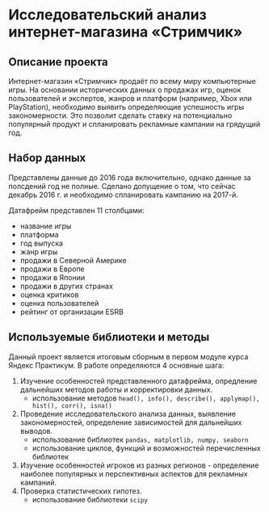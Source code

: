 # Исследовательский анализ интернет-магазина «Стримчик»

## Описание проекта

Интернет-магазин «Стримчик» продаёт по всему миру компьютерные игры. На основании исторических данных о продажах игр, оценок пользователей и экспертов, жанров и платформ (например, Xbox или PlayStation), необходимо выявить определяющие успешность игры закономерности. Это позволит сделать ставку на потенциально популярный продукт и спланировать рекламные кампании на грядущий год.

## Набор данных

Представлены данные до 2016 года включительно, однако данные за полсдений год не полные. Сделано допущение о том, что сейчас декабрь 2016 г. и необходимо спланировать кампанию на 2017-й. 

Датафрейм представлен 11 столбцами:
- название игры
- платформа
- год выпуска
- жанр игры
- продажи в Северной Америке 
- продажи в Европе 
- продажи в Японии
- продажи в других странах
- оценка критиков 
- оценка пользователей 
- рейтинг от организации ESRB 

## Используемые библиотеки и методы

Данный проект является итоговым сборным в первом модуле курса Яндекс Практикум. В работе определяются 4 основные шага:
1. Изучение особенностей представленного датафрейма, опредление дальнейших методов работы и корректировки данных.
    - использование методов `head(), info(), describe(), applymap(), hist(), corr(), isna()`
2. Проведение иccледовательского анализа данных, выявление закономерностей, определение зависимостей для дальнейших выводов.
    - использование библиотек `pandas, matplotlib, numpy, seaborn`
    - использование циклов, функций и возможностей перечисленных библиотек
3. Изучение особенностей игроков из разных регионов - определение наиболее популярных и перспективных аспектов для рекламных кампаний.
4. Проверка статистических гипотез.
    - использование библиотеки `scipy`
